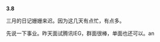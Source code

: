 **3.8**

三月的日记姗姗来迟。因为这几天有点忙，有点多。


先说一下事业。昨天面试腾讯IEG，群面很棒，单面也还可以。an
<!--stackedit_data:
eyJoaXN0b3J5IjpbMTA4OTg0NTU5MV19
-->